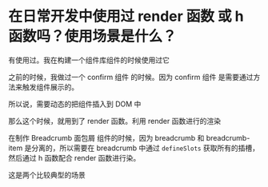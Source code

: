 # 在日常开发中使用过 render 函数 或 h 函数吗？使用场景是什么？

<article-info/>

有使用过。我在构建一个组件库组件的时候使用过它

之前的时候，我做过一个 <el-text type="success" size="large">confirm 组件</el-text> 的时候。因为 <el-text type="success" size="large">confirm 组件</el-text> 是需要通过方法来触发组件展示的。

所以说，需要动态的把组件插入到 DOM 中

那么这个时候，就用到了 render 函数。利用 render 函数进行的渲染

在制作 <el-text type="success" size="large">Breadcrumb 面包屑</el-text> 组件的时候，因为 breadcrumb 和 breadcrumb-item 是分离的，所以需要在 breadcrumb 中通过 `defineSlots` 获取所有的插槽，然后通过 h 函数配合 render 函数进行染。

这是两个比较典型的场景
